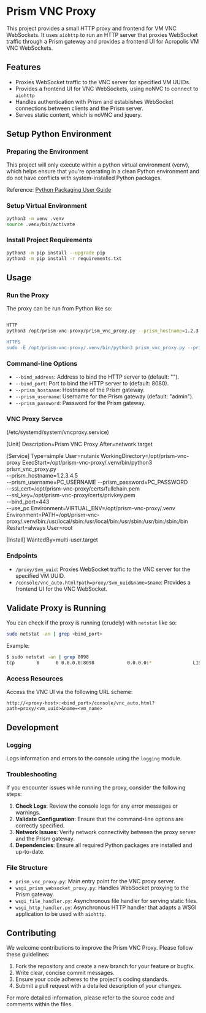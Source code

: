 # Prism VNC Proxy

This project provides a small HTTP proxy and frontend for VM VNC WebSockets. It uses `aiohttp` to run an HTTP server that proxies WebSocket traffic through a Prism gateway and provides a frontend UI for Acropolis VM VNC WebSockets.

## Features
- Proxies WebSocket traffic to the VNC server for specified VM UUIDs.
- Provides a frontend UI for VNC WebSockets, using noNVC to connect to `aiohttp`
- Handles authentication with Prism and establishes WebSocket connections between clients and the Prism server.
- Serves static content, which is noVNC and jquery.

## Setup Python Environment

### Preparing the Environment
This project will only execute within a python virtual environment (venv), which helps ensure that you're operating in a clean Python environment and do not have conflicts with system-installed Python packages.

Reference: [Python Packaging User Guide](https://packaging.python.org/en/latest/guides/installing-using-pip-and-virtual-environments/)

### Setup Virtual Environment
```sh
python3 -m venv .venv
source .venv/bin/activate
```

### Install Project Requirements
```sh
python3 -m pip install --upgrade pip
python3 -m pip install -r requirements.txt
```

## Usage

### Run the Proxy
The proxy can be run from Python like so:
```sh

HTTP
python3 /opt/prism-vnc-proxy/prism_vnc_proxy.py --prism_hostname=1.2.3.4 --prism_username=PC_USERNAME --prism_password=PC_PASSWORD --bind_port=8080 --use_pc'

HTTPS
sudo -E /opt/prism-vnc-proxy/.venv/bin/python3 prism_vnc_proxy.py --prism_hostname=1.2.3.4 --prism_username=PC_USERNAME --prism_password=PC_PASSWORD --ssl_cert=/opt/prism-vnc-proxy/certs/fullchain.pem --ssl_key=/opt/prism-vnc-proxy/certs/privkey.pem --bind_port=443 --use_pc

```

### Command-line Options
- `--bind_address`: Address to bind the HTTP server to (default: "").
- `--bind_port`: Port to bind the HTTP server to (default: 8080).
- `--prism_hostname`: Hostname of the Prism gateway.
- `--prism_username`: Username for the Prism gateway (default: "admin").
- `--prism_password`: Password for the Prism gateway.

### VNC Proxy Servce
(/etc/systemd/system/vncproxy.service)

[Unit]
Description=Prism VNC Proxy
After=network.target

[Service]
Type=simple
User=nutanix
WorkingDirectory=/opt/prism-vnc-proxy
ExecStart=/opt/prism-vnc-proxy/.venv/bin/python3 prism_vnc_proxy.py \
    --prism_hostname=1.2.3.4.5 \
    --prism_username=PC_USERNAME
    --prism_password=PC_PASSWORD \
    --ssl_cert=/opt/prism-vnc-proxy/certs/fullchain.pem \
    --ssl_key=/opt/prism-vnc-proxy/certs/privkey.pem \
    --bind_port=443 \
    --use_pc
Environment=VIRTUAL_ENV=/opt/prism-vnc-proxy/.venv
Environment=PATH=/opt/prism-vnc-proxy/.venv/bin:/usr/local/sbin:/usr/local/bin:/usr/sbin:/usr/bin:/sbin:/bin
Restart=always
User=root

[Install]
WantedBy=multi-user.target

### Endpoints
- `/proxy/$vm_uuid`: Proxies WebSocket traffic to the VNC server for the specified VM UUID.
- `/console/vnc_auto.html?path=proxy/$vm_uuid&name=$name`: Provides a frontend UI for the VNC WebSocket.

## Validate Proxy is Running
You can check if the proxy is running (crudely) with `netstat` like so:
```sh
sudo netstat -an | grep <bind_port>
```
Example:
```sh
$ sudo netstat -an | grep 8098
tcp        0      0 0.0.0.0:8098            0.0.0.0:*               LISTEN
```

### Access Resources
Access the VNC UI via the following URL scheme:
```
http://<proxy-host>:<bind_port>/console/vnc_auto.html?path=proxy/<vm_uuid>&name=<vm_name>
```

## Development

### Logging
Logs information and errors to the console using the `logging` module.

### Troubleshooting
If you encounter issues while running the proxy, consider the following steps:
1. **Check Logs**: Review the console logs for any error messages or warnings.
2. **Validate Configuration**: Ensure that the command-line options are correctly specified.
3. **Network Issues**: Verify network connectivity between the proxy server and the Prism gateway.
4. **Dependencies**: Ensure all required Python packages are installed and up-to-date.

### File Structure
- `prism_vnc_proxy.py`: Main entry point for the VNC proxy server.
- `wsgi_prism_websocket_proxy.py`: Handles WebSocket proxying to the Prism gateway.
- `wsgi_file_handler.py`: Asynchronous file handler for serving static files.
- `wsgi_http_handler.py`: Asynchronous HTTP handler that adapts a WSGI application to be used with `aiohttp`.

## Contributing
We welcome contributions to improve the Prism VNC Proxy. Please follow these guidelines:
1. Fork the repository and create a new branch for your feature or bugfix.
2. Write clear, concise commit messages.
3. Ensure your code adheres to the project's coding standards.
4. Submit a pull request with a detailed description of your changes.

For more detailed information, please refer to the source code and comments within the files.
